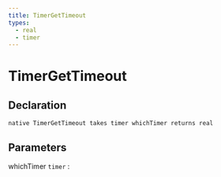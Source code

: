 ```yaml
---
title: TimerGetTimeout
types:
  - real
  - timer
---
```


# TimerGetTimeout

## Declaration

```jass
native TimerGetTimeout takes timer whichTimer returns real
```

## Parameters
whichTimer `timer`
: 
